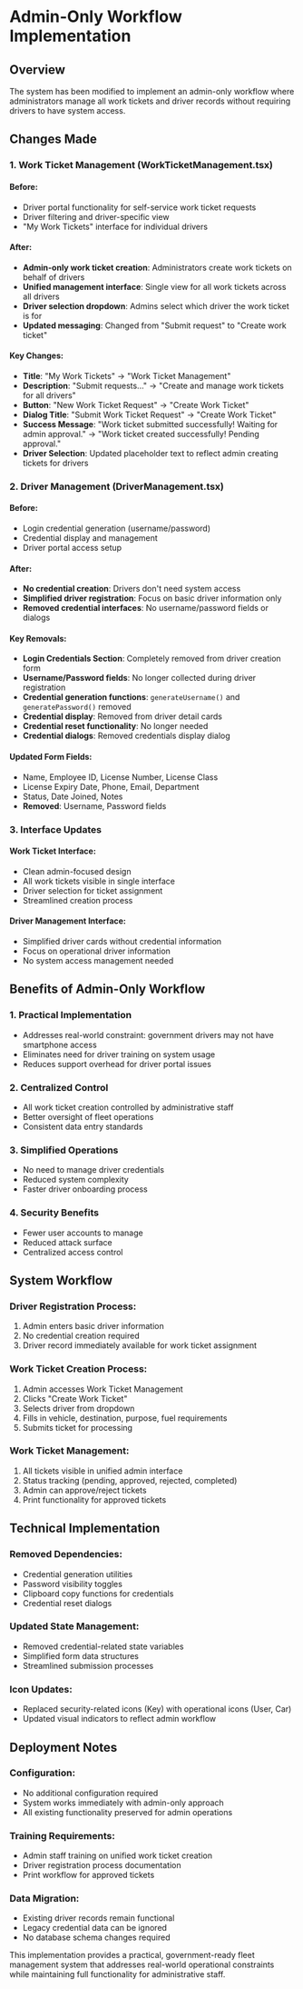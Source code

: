 # Admin-Only Workflow Implementation

## Overview
The system has been modified to implement an admin-only workflow where administrators manage all work tickets and driver records without requiring drivers to have system access.

## Changes Made

### 1. Work Ticket Management (WorkTicketManagement.tsx)

#### Before:
- Driver portal functionality for self-service work ticket requests
- Driver filtering and driver-specific view
- "My Work Tickets" interface for individual drivers

#### After:
- **Admin-only work ticket creation**: Administrators create work tickets on behalf of drivers
- **Unified management interface**: Single view for all work tickets across all drivers
- **Driver selection dropdown**: Admins select which driver the work ticket is for
- **Updated messaging**: Changed from "Submit request" to "Create work ticket"

#### Key Changes:
- **Title**: "My Work Tickets" → "Work Ticket Management"
- **Description**: "Submit requests..." → "Create and manage work tickets for all drivers"
- **Button**: "New Work Ticket Request" → "Create Work Ticket"
- **Dialog Title**: "Submit Work Ticket Request" → "Create Work Ticket"
- **Success Message**: "Work ticket submitted successfully! Waiting for admin approval." → "Work ticket created successfully! Pending approval."
- **Driver Selection**: Updated placeholder text to reflect admin creating tickets for drivers

### 2. Driver Management (DriverManagement.tsx)

#### Before:
- Login credential generation (username/password)
- Credential display and management
- Driver portal access setup

#### After:
- **No credential creation**: Drivers don't need system access
- **Simplified driver registration**: Focus on basic driver information only
- **Removed credential interfaces**: No username/password fields or dialogs

#### Key Removals:
- **Login Credentials Section**: Completely removed from driver creation form
- **Username/Password fields**: No longer collected during driver registration
- **Credential generation functions**: `generateUsername()` and `generatePassword()` removed
- **Credential display**: Removed from driver detail cards
- **Credential reset functionality**: No longer needed
- **Credential dialogs**: Removed credentials display dialog

#### Updated Form Fields:
- Name, Employee ID, License Number, License Class
- License Expiry Date, Phone, Email, Department
- Status, Date Joined, Notes
- **Removed**: Username, Password fields

### 3. Interface Updates

#### Work Ticket Interface:
- Clean admin-focused design
- All work tickets visible in single interface
- Driver selection for ticket assignment
- Streamlined creation process

#### Driver Management Interface:
- Simplified driver cards without credential information
- Focus on operational driver information
- No system access management needed

## Benefits of Admin-Only Workflow

### 1. **Practical Implementation**
- Addresses real-world constraint: government drivers may not have smartphone access
- Eliminates need for driver training on system usage
- Reduces support overhead for driver portal issues

### 2. **Centralized Control**
- All work ticket creation controlled by administrative staff
- Better oversight of fleet operations
- Consistent data entry standards

### 3. **Simplified Operations**
- No need to manage driver credentials
- Reduced system complexity
- Faster driver onboarding process

### 4. **Security Benefits**
- Fewer user accounts to manage
- Reduced attack surface
- Centralized access control

## System Workflow

### Driver Registration Process:
1. Admin enters basic driver information
2. No credential creation required
3. Driver record immediately available for work ticket assignment

### Work Ticket Creation Process:
1. Admin accesses Work Ticket Management
2. Clicks "Create Work Ticket"
3. Selects driver from dropdown
4. Fills in vehicle, destination, purpose, fuel requirements
5. Submits ticket for processing

### Work Ticket Management:
1. All tickets visible in unified admin interface
2. Status tracking (pending, approved, rejected, completed)
3. Admin can approve/reject tickets
4. Print functionality for approved tickets

## Technical Implementation

### Removed Dependencies:
- Credential generation utilities
- Password visibility toggles
- Clipboard copy functions for credentials
- Credential reset dialogs

### Updated State Management:
- Removed credential-related state variables
- Simplified form data structures
- Streamlined submission processes

### Icon Updates:
- Replaced security-related icons (Key) with operational icons (User, Car)
- Updated visual indicators to reflect admin workflow

## Deployment Notes

### Configuration:
- No additional configuration required
- System works immediately with admin-only approach
- All existing functionality preserved for admin operations

### Training Requirements:
- Admin staff training on unified work ticket creation
- Driver registration process documentation
- Print workflow for approved tickets

### Data Migration:
- Existing driver records remain functional
- Legacy credential data can be ignored
- No database schema changes required

This implementation provides a practical, government-ready fleet management system that addresses real-world operational constraints while maintaining full functionality for administrative staff.
